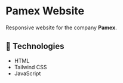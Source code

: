 # Pamex Website
Responsive website for the company **Pamex**.

## 🔧 Technologies
- HTML
- Tailwind CSS
- JavaScript
